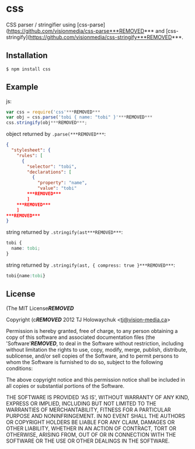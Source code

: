 
# css

  CSS parser / stringifier using [css-parse](https://github.com/visionmedia/css-parse***REMOVED*** and [css-stringify](https://github.com/visionmedia/css-stringify***REMOVED***.

## Installation

    $ npm install css

## Example

js:

```js
var css = require('css'***REMOVED***
var obj = css.parse('tobi { name: "tobi" }'***REMOVED***
css.stringify(obj***REMOVED***;
```

object returned by `.parse(***REMOVED***`:

```json
{
  "stylesheet": {
    "rules": [
      {
        "selector": "tobi",
        "declarations": [
          {
            "property": "name",
            "value": "tobi"
        ***REMOVED***
        ]
    ***REMOVED***
    ]
***REMOVED***
}
```

string returned by `.stringify(ast***REMOVED***`:

```css
tobi {
  name: tobi;
}
```

string returned by `.stringify(ast, { compress: true }***REMOVED***`:

```css
tobi{name:tobi}
```

## License 

(The MIT License***REMOVED***

Copyright (c***REMOVED*** 2012 TJ Holowaychuk &lt;tj@vision-media.ca&gt;

Permission is hereby granted, free of charge, to any person obtaining
a copy of this software and associated documentation files (the
'Software'***REMOVED***, to deal in the Software without restriction, including
without limitation the rights to use, copy, modify, merge, publish,
distribute, sublicense, and/or sell copies of the Software, and to
permit persons to whom the Software is furnished to do so, subject to
the following conditions:

The above copyright notice and this permission notice shall be
included in all copies or substantial portions of the Software.

THE SOFTWARE IS PROVIDED 'AS IS', WITHOUT WARRANTY OF ANY KIND,
EXPRESS OR IMPLIED, INCLUDING BUT NOT LIMITED TO THE WARRANTIES OF
MERCHANTABILITY, FITNESS FOR A PARTICULAR PURPOSE AND NONINFRINGEMENT.
IN NO EVENT SHALL THE AUTHORS OR COPYRIGHT HOLDERS BE LIABLE FOR ANY
CLAIM, DAMAGES OR OTHER LIABILITY, WHETHER IN AN ACTION OF CONTRACT,
TORT OR OTHERWISE, ARISING FROM, OUT OF OR IN CONNECTION WITH THE
SOFTWARE OR THE USE OR OTHER DEALINGS IN THE SOFTWARE.